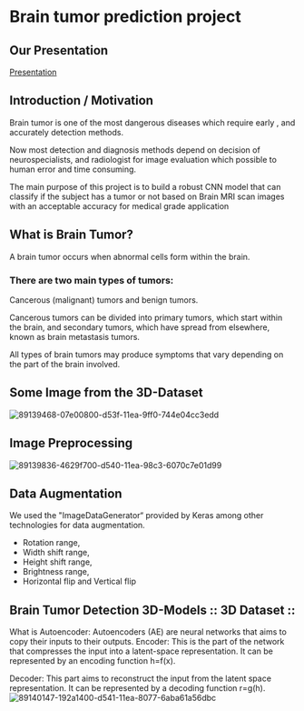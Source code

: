 # Brain tumor prediction project

## Our Presentation
[Presentation](https://github.com/MostafaNabiehMourad/Brain-tumor-prediction-project/blob/main/Brain.pdf)


## Introduction / Motivation
Brain tumor is one of the most dangerous diseases which require early , and accurately detection methods.

Now most detection and diagnosis methods depend on decision of neurospecialists, and radiologist for image evaluation which possible to human error and time consuming.

The main purpose of this project is to build a robust CNN model that can classify if the subject has a tumor or not based on Brain MRI scan images with an acceptable accuracy for medical grade application

## What is Brain Tumor?
A brain tumor occurs when abnormal cells form within the brain.

### There are two main types of tumors:
Cancerous (malignant) tumors and benign tumors.

Cancerous tumors can be divided into primary tumors, which start within the brain, and secondary tumors, which have spread from elsewhere, known as brain metastasis tumors.

All types of brain tumors may produce symptoms that vary depending on the part of the brain involved.

## Some Image from the 3D-Dataset
![89139468-07e00800-d53f-11ea-9ff0-744e04cc3edd](https://user-images.githubusercontent.com/81525051/139526154-7d26f2fd-07ba-4a78-b396-7fe17162b6b7.gif)

## Image Preprocessing
![89139836-4629f700-d540-11ea-98c3-6070c7e01d99](https://user-images.githubusercontent.com/81525051/139526247-36f2d551-ceb1-48f7-8a44-d5ea620c094a.png)

## Data Augmentation
We used the "ImageDataGenerator“ provided by Keras among other technologies for data augmentation.

* Rotation range,
* Width shift range,
* Height shift range,
* Brightness range,
* Horizontal flip and Vertical flip

## Brain Tumor Detection 3D-Models :: 3D Dataset ::
What is Autoencoder: Autoencoders (AE) are neural networks that aims to copy their inputs to their outputs.
Encoder: This is the part of the network that compresses the input into a latent-space representation. It can be represented by an encoding function h=f(x).

Decoder: This part aims to reconstruct the input from the latent space representation. It can be represented by a decoding function r=g(h).
![89140147-192a1400-d541-11ea-8077-6aba61a56dbc](https://user-images.githubusercontent.com/81525051/139526277-98d999e3-5763-4539-af3a-644b74d8947f.png)
